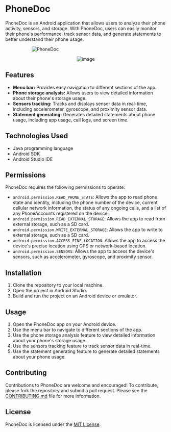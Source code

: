 # PhoneDoc

PhoneDoc is an Android application that allows users to analyze their phone activity, sensors, and storage. With PhoneDoc, users can easily monitor their phone's performance, track sensor data, and generate statements to better understand their phone usage.


<div align="center" style="width:250;">
  
![PhoneDoc](https://github.com/snawaza243/phone-doc-app/assets/91892524/13a85b99-4046-4a2d-9d6e-7cfeb5024b60)

  
</div>

<div align="center">
  
![image](https://github.com/snawaza243/phone-doc-app/assets/91892524/c24043cd-8ffe-4eee-bd1a-1834756f1518)
  
</div>


## Features

- **Menu bar:** Provides easy navigation to different sections of the app.
- **Phone storage analysis:** Allows users to view detailed information about their phone's storage usage.
- **Sensors tracking:** Tracks and displays sensor data in real-time, including accelerometer, gyroscope, and proximity sensor data.
- **Statement generating:** Generates detailed statements about phone usage, including app usage, call logs, and screen time.


## Technologies Used

- Java programming language
- Android SDK
- Android Studio IDE

## Permissions

PhoneDoc requires the following permissions to operate:

- `android.permission.READ_PHONE_STATE`: Allows the app to read phone state and identity, including the phone number of the device, current cellular network information, the status of any ongoing calls, and a list of any PhoneAccounts registered on the device.
- `android.permission.READ_EXTERNAL_STORAGE`: Allows the app to read from external storage, such as a SD card.
- `android.permission.WRITE_EXTERNAL_STORAGE`: Allows the app to write to external storage, such as a SD card.
- `android.permission.ACCESS_FINE_LOCATION`: Allows the app to access the device's precise location using GPS or network-based location.
- `android.permission.SENSORS`: Allows the app to access the device's sensors, such as accelerometer, gyroscope, and proximity sensor.

## Installation

1. Clone the repository to your local machine.
2. Open the project in Android Studio.
3. Build and run the project on an Android device or emulator.

## Usage

1. Open the PhoneDoc app on your Android device.
2. Use the menu bar to navigate to different sections of the app.
3. Use the phone storage analysis feature to view detailed information about your phone's storage usage.
4. Use the sensors tracking feature to track sensor data in real-time.
5. Use the statement generating feature to generate detailed statements about your phone usage.

## Contributing

Contributions to PhoneDoc are welcome and encouraged! To contribute, please fork the repository and submit a pull request. Please see the [CONTRIBUTING.md](CONTRIBUTING.md) file for more information.

## License

PhoneDoc is licensed under the [MIT License](LICENSE).
